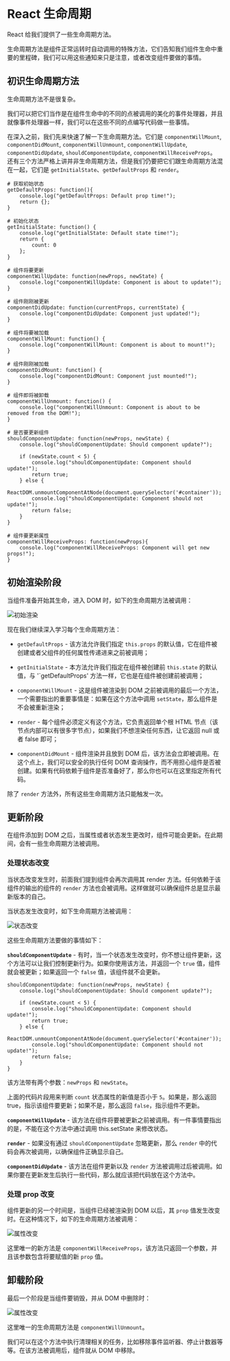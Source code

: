 # React 生命周期

React 给我们提供了一些生命周期方法。

生命周期方法是组件正常运转时自动调用的特殊方法，它们告知我们组件生命中重要的里程碑，我们可以用这些通知来只是注意，或者改变组件要做的事情。

## 初识生命周期方法

生命周期方法不是很复杂。

我们可以把它们当作是在组件生命中的不同的点被调用的美化的事件处理器，并且就像事件处理器一样，我们可以在这些不同的点编写代码做一些事情。

在深入之前，我们先来快速了解一下生命周期方法。它们是 `componentWillMount`, `componentDidMount`, `componentWillUnmount`, `componentWillUpdate`, `componentDidUpdate`, `shouldComponentUpdate`, `componentWillReceiveProps`。 还有三个方法严格上讲并非生命周期方法，但是我们仍要把它们跟生命周期方法混在一起，它们是 `getInitialState`、`getDefaultProps` 和 `render`。

```
# 获取初始状态
getDefaultProps: function(){
    console.log("getDefaultProps: Default prop time!");
    return {};
}

# 初始化状态
getInitialState: function() {
    console.log("getInitialState: Default state time!");
    return {
        count: 0
    };
}

# 组件将要更新
componentWillUpdate: function(newProps, newState) {
    console.log("componentWillUpdate: Component is about to update!");
}

# 组件刚刚被更新
componentDidUpdate: function(currentProps, currentState) {
    console.log("componentDidUpdate: Component just updated!");
}

# 组件将要被加载
componentWillMount: function() {
    console.log("componentWillMount: Component is about to mount!");
}

# 组件刚刚被加载
componentDidMount: function() {
    console.log("componentDidMount: Component just mounted!");
}

# 组件即将被卸载
componentWillUnmount: function() {
    console.log("componentWillUnmount: Component is about to be removed from the DOM!");
}

# 是否要更新组件
shouldComponentUpdate: function(newProps, newState) {
    console.log("shouldComponentUpdate: Should component update?");

    if (newState.count < 5) {
        console.log("shouldComponentUpdate: Component should update!");
        return true;
    } else {
        ReactDOM.unmountComponentAtNode(document.querySelector('#container'));
        console.log("shouldComponentUpdate: Component should not update!");
        return false;
    }
}

# 组件要更新属性
componentWillReceiveProps: function(newProps){
    console.log("componentWillReceiveProps: Component will get new props!");
}
```

## 初始渲染阶段

当组件准备开始其生命，进入 DOM 时，如下的生命周期方法被调用：

![初始渲染](./images/render.png)

现在我们继续深入学习每个生命周期方法：

- `getDefaultProps` - 该方法允许我们指定 `this.props` 的默认值，它在组件被创建或者父组件的任何属性传递进来之前被调用；

- `getInitialState` - 本方法允许我们指定在组件被创建前 `this.state` 的默认值，与 '`getDefaultProps' 方法一样，它也是在组件被创建前被调用；

- `componentWillMount` - 这是组件被渲染到 DOM 之前被调用的最后一个方法，一个需要指出的重要事情是：如果在这个方法中调用 `setState`，那么组件是不会被重新渲染；

- `render` - 每个组件必须定义有这个方法，它负责返回单个根 HTML 节点（该节点内部可以有很多字节点），如果我们不想渲染任何东西，让它返回 null 或者 false 即可；

- `componentDidMount` - 组件渲染并且放到 DOM 后，该方法会立即被调用。在这个点上，我们可以安全的执行任何 DOM 查询操作，而不用担心组件是否被创建。如果有代码依赖于组件是否准备好了，那么你也可以在这里指定所有代码。

除了 `render` 方法外，所有这些生命周期方法只能触发一次。

## 更新阶段

在组件添加到 DOM 之后，当属性或者状态发生更改时，组件可能会更新。在此期间，会有一些生命周期方法被调用。

### 处理状态改变

当状态改变发生时，前面我们提到组件会再次调用其 render 方法。任何依赖于该组件的输出的组件的 `render` 方法也会被调用。这样做就可以确保组件总是显示最新版本的自己。

当状态发生改变时，如下生命周期方法被调用：

![状态改变](./images/state-change.png)

这些生命周期方法要做的事情如下：

**`shouldComponentUpdate`** - 有时，当一个状态发生改变时，你不想让组件更新，这个方法可以让我们控制更新行为。如果你使用该方法，并返回一个 `true` 值，组件就会被更新；如果返回一个 `false` 值，该组件就不会更新。

```
shouldComponentUpdate: function(newProps, newState) {
    console.log("shouldComponentUpdate: Should component update?");

    if (newState.count < 5) {
        console.log("shouldComponentUpdate: Component should update!");
        return true;
    } else {
        ReactDOM.unmountComponentAtNode(document.querySelector('#container'));
        console.log("shouldComponentUpdate: Component should not update!");
        return false;
    }
}
```

该方法带有两个参数：`newProps` 和 `newState`。

上面的代码片段用来判断 `count` 状态属性的新值是否小于 `5`。如果是，那么返回 true，指示该组件要更新；如果不是，那么返回 `false`，指示组件不更新。

**`componentWillUpdate`** - 该方法在组件将要被更新之前被调用。有一件事情要指出的是，不能在这个方法中通过调用 this.setState 来修改状态。

**`render`** - 如果没有通过 `shouldComponentUpdate` 忽略更新，那么 `render` 中的代码会再次被调用，以确保组件正确显示自己。

**`componentDidUpdate`** - 该方法在组件更新以及 `render` 方法被调用过后被调用。如果你要在更新发生后执行一些代码，那么就应该把代码放在这个方法中。

### 处理 prop 改变

组件更新的另一个时间是，当组件已经被渲染到 DOM 以后，其 `prop` 值发生改变时。在这种情况下，如下的生命周期方法被调用：

![属性改变](./images/props-change.png)

这里唯一的新方法是 `componentWillReceiveProps`，该方法只返回一个参数，并且该参数包含将要赋值的新 `prop` 值。

## 卸载阶段

最后一个阶段是当组件要销毁，并从 DOM 中删除时：

![属性改变](./images/unmount.png)

这里唯一的生命周期方法是 `componentWillUnmount`。

我们可以在这个方法中执行清理相关的任务，比如移除事件监听器、停止计数器等等。在该方法被调用后，组件就从 DOM 中移除。
